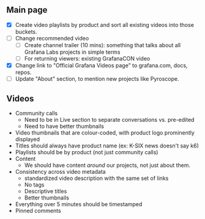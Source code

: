 

## Main page

- [x] Create video playlists by product and sort all existing videos into those buckets.
- [ ] Change recommended video
	- [ ] Create channel trailer (10 mins): something that talks about all Grafana Labs projects in simple terms
	- [ ] For returning viewers: existing GrafanaCON video
- [x] Change link to "Official Grafana Videos page" to grafana.com, docs, repos.
- [ ] Update "About" section, to mention new projects like Pyroscope.

## Videos

- Community calls
	- Need to be in Live section to separate conversations vs. pre-edited
	- Need to have better thumbnails
- Video thumbnails that are colour-coded, with product logo prominently displayed
- Titles should always have product name (ex: K-SIX news doesn't say k6)
- Playlists should be by product (not just community calls)
- Content
	- We should have content *around* our projects, not just about them.
- Consistency across video metadata
	- standardized video description with the same set of links
	- No tags
	- Descriptive titles
	- Better thumbnails
- Everything over 5 minutes should be timestamped
- Pinned comments
